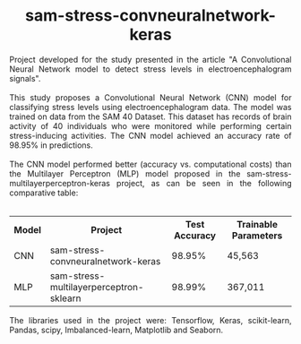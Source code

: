 <div align="center">

# sam-stress-convneuralnetwork-keras

<div align="justify">
Project developed for the study presented in the article "A Convolutional Neural Network model to detect stress levels in electroencephalogram signals".
<br><br>
This study proposes a Convolutional Neural Network (CNN) model for classifying stress levels using electroencephalogram data. The model was trained on data from the SAM 40 Dataset. This dataset has records of brain activity of 40 individuals who were monitored while performing certain stress-inducing activities. The CNN model achieved an accuracy rate of 98.95% in predictions.
<br><br>
The CNN model performed better (accuracy vs. computational costs) than the Multilayer Perceptron (MLP) model proposed in the sam-stress-multilayerperceptron-keras project, as can be seen in the following comparative table:
<br><br>
 <table>
  <tr>
    <th>Model</th>
    <th>Project</th>
    <th>Test Accuracy</th>
    <th>Trainable Parameters</th>
  </tr>
  <tr>
    <td>CNN</td>
    <td>sam-stress-convneuralnetwork-keras</td>
    <td>98.95%</td>
    <td>45,563</td>
  </tr>
  <tr>
    <td>MLP</td>
    <td>sam-stress-multilayerperceptron-sklearn</td>
    <td>98.99% </td>
    <td>367,011</td>
  </tr>
</table>

The libraries used in the project were: Tensorflow, Keras, scikit-learn, Pandas, scipy, Imbalanced-learn, Matplotlib and Seaborn. 
